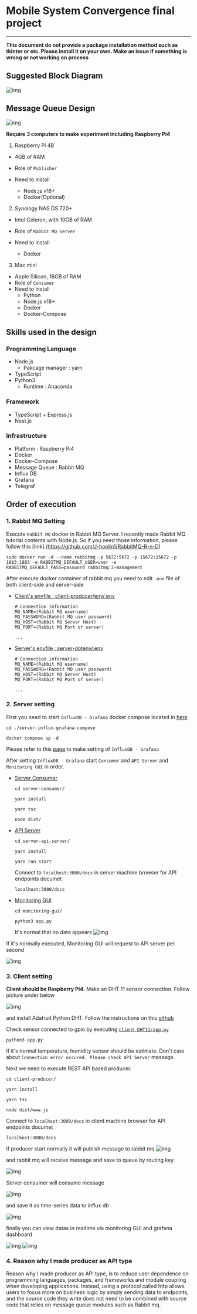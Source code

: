 # Mobile System Convergence final project

---

**This document do not provide a package installation method such as tkinter or etc. Please install it on your own. Make an issue if something is wrong or not working on process**

## Suggested Block Diagram

![img](./img/blocdiagram.png)

## Message Queue Design

![img](./img/message-queue-design.png)

**Require 3 computers to make experiment including Raspberry Pi4**

1. Raspberry Pi 4B

- 4GB of RAM

- Role of `Publisher`

- Need to install
  - Node.js v18+
  - Docker(Optional)

2. Synology NAS DS 720+

- Intel Celeron, with 10GB of RAM

- Role of `Rabbit MQ Server`

- Need to install
  - Docker

3. Mac mini

- Apple Silicon, 16GB of RAM
- Role of `Consumer`
- Need to install
  - Python
  - Node.js v18+
  - Docker
  - Docker-Compose

## Skills used in the design

### Programming Language

- Node.js
  - Pakcage manager : yarn
- TypeScript
- Python3
  - Runtime : Anaconda

### Framework

- TypeScript + Express.js
- Nest.js

### Infrastructure

- Platform : Raspberry Pi4
- Docker
- Docker-Compose
- Message Queue : Rabbit MQ
- Influx DB
- Grafana
- Telegraf

## Order of execution

### 1. Rabbit MQ Setting

Execute `Rabbit MQ` docker in Rabbit MQ Server. I recently made Rabbit MQ tutorial contents with Node.js. So if you need those information, please follow this [link].(https://github.com/J-hoplin1/RabbitMQ-R-n-D)

```
sudo docker run -d --name rabbitmq -p 5672:5672 -p 15672:15672 -p 1883:1883 -e RABBITMQ_DEFAULT_USER=user -e RABBITMQ_DEFAULT_PASS=password rabbitmq:3-management
```

After execute docker container of rabbit mq you need to edit `.env` file of both client-side and server-side

- [Client's envfile : client-producer/env/.env](./client-producer/env)

  ```
  # Connection information
  MQ_NAME=(Rabbit MQ username)
  MQ_PASSWORD=(Rabbit MQ user password)
  MQ_HOST=(Rabbit MQ Server Host)
  MQ_PORT=(Rabbit MQ Port of server)

  ...
  ```

- [Server's envfile : server-dotenv/.env](./server-dotenv/)

  ```
  # Connection information
  MQ_NAME=(Rabbit MQ username)
  MQ_PASSWORD=(Rabbit MQ user password)
  MQ_HOST=(Rabbit MQ Server Host)
  MQ_PORT=(Rabbit MQ Port of server)

  ...
  ```

### 2. Server setting

First you need to start `InfluxDB - Grafana` docker compose located in [here](./server-influx-grafana-compose/)

```
cd ./server-influx-grafana-compose

docker compose up -d
```

Please refer to this [page](./docs/influx-grafana-setting.md) to make setting of `InfluxDB - Grafana`

After setting `InfluxDB - Grafana` start `Consumer` and `API Server` and `Monitoring GUI` in order.

- [Server Consumer](./server-consumer/)

  ```
  cd server-consumer/

  yarn install

  yarn tsc

  node dist/
  ```

- [API Server](./server-api-server/)

  ```
  cd server-api-server/

  yarn install

  yarn run start
  ```

  Connect to `localhost:3000/docs` in server machine browser for API endpoints documet

  ```
  localhost:3000/docs
  ```

- [Monitoring GUI](./monitoring-gui/)

  ```
  cd monitoring-gui/

  python3 app.py
  ```

  It's normal that no data appears
  ![img](./img/gui-plain.png)

If it's normally executed, Monitoring GUI will request to API server per second

![img](./img/api-console.png)

### 3. Client setting

**Client should be Raspberry Pi4.** Make an DHT 11 sensor connection. Follow picture under below

![img](https://hackster.imgix.net/uploads/attachments/625477/setup-dht11-raspi_VVgjXEkmlT.png?auto=compress&w=1600&h=1200&fit=min&fm=jpg)

and install Adafruit Python DHT. Follow the instructions on this [github](https://github.com/adafruit/Adafruit_Python_DHT)

Check sensor connected to gpio by executing [`client-DHT11/app.py`](./client-DHT11/app.py)

```
python3 app.py
```

If it's normal temperature, humidity sensor should be estimate. Don't care about `Connection error occured. Please check API Server` message.

Next we need to execute REST API based producer.

```
cd client-producer/

yarn install

yarn tsc

node dist/www.js
```

Connect to `localhost:3000/docs` in client machine browser for API endpoints documet

```
localhost:3000/docs
```

If producer start normally it will publish message to rabbit mq
![img](./img/publisher.png)

and rabbit mq will receive message and save to queue by routing key.

![img](./img/rbmq.png)

Server consumer will consume message

![img](./img/consuming.png)

and save it as time-series data to influx db

![img](./img/influx-res.png)

finally you can view datas in realtime via monitoring GUI and grafana dashboard

![img](./img/gui-res.png)
![img](./img/grafana-res.png)

### 4. Reason why I made producer as API type

Reason why I made producer as API type, is to reduce user dependence on programming languages, packages, and frameworks and module coupling when developing applications. Instead, using a protocol called http allows users to focus more on business logic by simply sending data to endpoints, and the source code they write does not need to be combined with source code that relies on message queue modules such as Rabbit mq.

